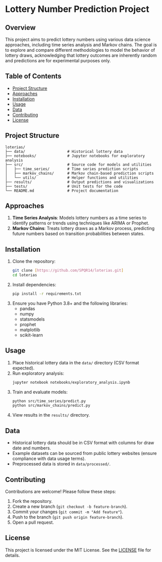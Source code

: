 # Lottery Number Prediction Project

## Overview
This project aims to predict lottery numbers using various data science approaches, including time series analysis and Markov chains. The goal is to explore and compare different methodologies to model the behavior of lottery draws, acknowledging that lottery outcomes are inherently random and predictions are for experimental purposes only.

## Table of Contents
- [Project Structure](#project-structure)
- [Approaches](#approaches)
- [Installation](#installation)
- [Usage](#usage)
- [Data](#data)
- [Contributing](#contributing)
- [License](#license)

## Project Structure
```
loterias/
├── data/                   # Historical lottery data
├── notebooks/              # Jupyter notebooks for exploratory analysis
├── src/                    # Source code for models and utilities
│   ├── time_series/        # Time series prediction scripts
│   ├── markov_chains/      # Markov chain-based prediction scripts
│   └── utils/              # Helper functions and utilities
├── results/                # Output predictions and visualizations
├── tests/                  # Unit tests for the code
└── README.md               # Project documentation
```

## Approaches
1. **Time Series Analysis**: Models lottery numbers as a time series to identify patterns or trends using techniques like ARIMA or Prophet.
2. **Markov Chains**: Treats lottery draws as a Markov process, predicting future numbers based on transition probabilities between states.

## Installation
1. Clone the repository:
   ```bash
   git clone [https://github.com/SPQR14/loterias.git]
   cd loterias
   ```
2. Install dependencies:
   ```bash
   pip install -r requirements.txt
   ```
3. Ensure you have Python 3.8+ and the following libraries:
   - pandas
   - numpy
   - statsmodels
   - prophet
   - matplotlib
   - scikit-learn

## Usage
1. Place historical lottery data in the `data/` directory (CSV format expected).
2. Run exploratory analysis:
   ```bash
   jupyter notebook notebooks/exploratory_analysis.ipynb
   ```
3. Train and evaluate models:
   ```bash
   python src/time_series/predict.py
   python src/markov_chains/predict.py
   ```
4. View results in the `results/` directory.

## Data
- Historical lottery data should be in CSV format with columns for draw date and numbers.
- Example datasets can be sourced from public lottery websites (ensure compliance with data usage terms).
- Preprocessed data is stored in `data/processed/`.

## Contributing
Contributions are welcome! Please follow these steps:
1. Fork the repository.
2. Create a new branch (`git checkout -b feature-branch`).
3. Commit your changes (`git commit -m "Add feature"`).
4. Push to the branch (`git push origin feature-branch`).
5. Open a pull request.

## License
This project is licensed under the MIT License. See the [LICENSE](LICENSE) file for details.
